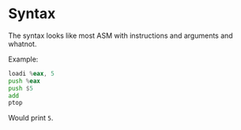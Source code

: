 # Syntax

The syntax looks like most ASM with instructions and arguments and whatnot.

Example:

```asm
loadi %eax, 5
push %eax
push $5
add
ptop
```

Would print `5`.